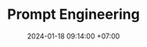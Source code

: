 ---
title: Prompt Engineering
date: 2024-01-18 09:14:00 +07:00
modified: 
tags: [engineering, prompt]
description: prompt engineering is cool
---